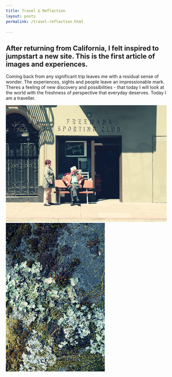 ```yaml
---
title: Travel & Reflection 
layout: posts
permalink: /travel-reflection.html

---
```

<div class="img-wrap post-1">
</div>

<div class="container">
	<h2 class="intro">After returning from California, I felt inspired to jumpstart a new site. This is the first article of images and experiences.</h2>
	<p>Coming back from any significant trip leaves me with a residual sense of wonder. The experiences, sights and people leave an impressionable mark. Theres a feeling of new discovery and possibilities - that today I will look at the world with the freshness of perspective that everyday deserves. Today I am a traveller.</p>
	<div class="photo-block">
		<img class="left" src="images/post1/freemans-sporting-web5.jpg">
		<img class="right" src="images/post1/moss-napa.jpg">
	</div>
</div>
